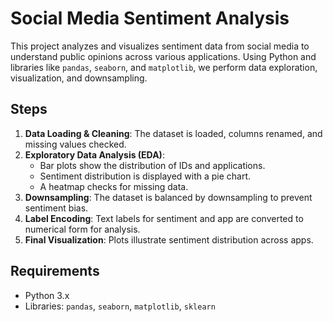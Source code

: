 # Social Media Sentiment Analysis

This project analyzes and visualizes sentiment data from social media to understand public opinions across various applications. Using Python and libraries like `pandas`, `seaborn`, and `matplotlib`, we perform data exploration, visualization, and downsampling.

## Steps

1. **Data Loading & Cleaning**: The dataset is loaded, columns renamed, and missing values checked.
2. **Exploratory Data Analysis (EDA)**: 
   - Bar plots show the distribution of IDs and applications.
   - Sentiment distribution is displayed with a pie chart.
   - A heatmap checks for missing data.
3. **Downsampling**: The dataset is balanced by downsampling to prevent sentiment bias.
4. **Label Encoding**: Text labels for sentiment and app are converted to numerical form for analysis.
5. **Final Visualization**: Plots illustrate sentiment distribution across apps.

## Requirements

- Python 3.x
- Libraries: `pandas`, `seaborn`, `matplotlib`, `sklearn`
